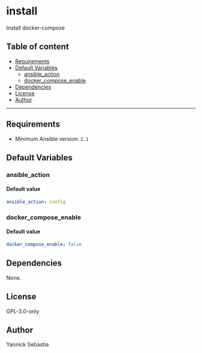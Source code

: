 # install

Install docker-compose

## Table of content

- [Requirements](#requirements)
- [Default Variables](#default-variables)
  - [ansible_action](#ansible_action)
  - [docker_compose_enable](#docker_compose_enable)
- [Dependencies](#dependencies)
- [License](#license)
- [Author](#author)

---

## Requirements

- Minimum Ansible version: `2.1`

## Default Variables

### ansible_action

#### Default value

```YAML
ansible_action: config
```

### docker_compose_enable

#### Default value

```YAML
docker_compose_enable: false
```



## Dependencies

None.

## License

GPL-3.0-only

## Author

Yannick Sebastia
